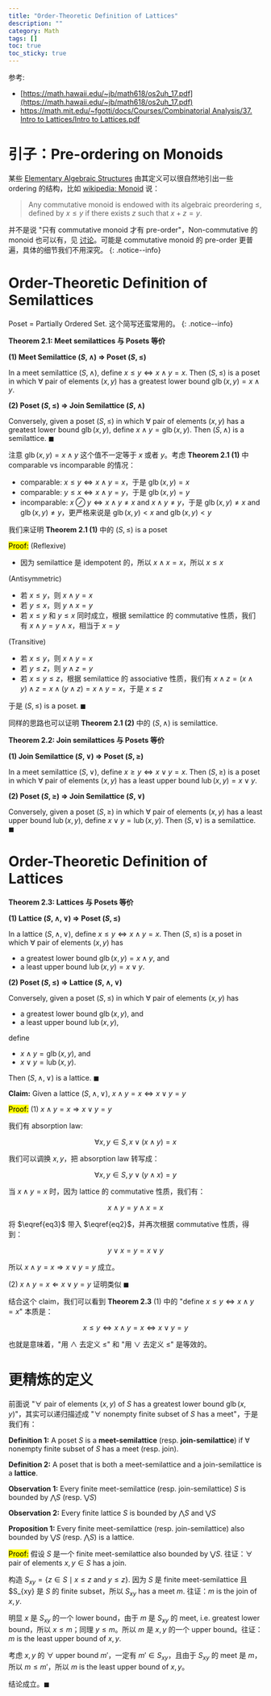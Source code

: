 ```yaml
---
title: "Order-Theoretic Definition of Lattices"
description: ""
category: Math
tags: []
toc: true
toc_sticky: true
---
```


参考: 
- [https://math.hawaii.edu/~jb/math618/os2uh_17.pdf](https://math.hawaii.edu/~jb/math618/os2uh_17.pdf)
- [https://math.mit.edu/~fgotti/docs/Courses/Combinatorial Analysis/37. Intro to Lattices/Intro to Lattices.pdf](https://math.mit.edu/~fgotti/docs/Courses/Combinatorial%20Analysis/37.%20Intro%20to%20Lattices/Intro%20to%20Lattices.pdf)

# 引子：Pre-ordering on Monoids

某些 [Elementary Algebraic Structures](/math/2024/04/07/elementary-algebraic-structures) 由其定义可以很自然地引出一些 ordering 的结构，比如 [wikipedia: Monoid](https://en.wikipedia.org/wiki/Monoid#Commutative_monoid) 说：

> Any commutative monoid is endowed with its algebraic preordering $\leq$, defined by $x \leq y$ if there exists $z$ such that $x + z = y$.

并不是说 "只有 commutative monoid 才有 pre-order"，Non-commutative 的 monoid 也可以有，见 [讨论](https://math.stackexchange.com/questions/2463279/natural-pre-order-for-non-commutative-monoids)。可能是 commutative monoid 的 pre-order 更普遍，具体的细节我们不用深究。
{: .notice--info}

# Order-Theoretic Definition of Semilattices

Poset = Partially Ordered Set. 这个简写还蛮常用的。
{: .notice--info}

**Theorem 2.1: Meet semilattices 与 Posets 等价**

**(1) Meet Semilattice $(S, \wedge)$ $\Rightarrow$ Poset $(S, \leq)$**

In a meet semilattice $(S, \wedge)$, define $x \leq y \iff x \wedge y = x$. Then $(S, \leq)$ is a poset  in which $\forall$ pair of elements $(x, y)$ has a greatest lower bound $\operatorname{glb}(x,y) = x \wedge y$. 

**(2) Poset $(S, \leq)$ $\Rightarrow$ Join Semilattice $(S, \wedge)$**

Conversely, given a poset $(S, \leq)$ in which $\forall$ pair of elements $(x, y)$ has a greatest lower bound $\operatorname{glb}(x,y)$, define $x \wedge y = \operatorname{glb}(x, y)$. Then $(S, \wedge)$ is a semilattice. $\blacksquare$

注意 $\operatorname{glb}(x,y) = x \wedge y$ 这个值不一定等于 $x$ 或者 $y$。考虑 **Theorem 2.1 (1)** 中 comparable vs incomparable 的情况：

- comparable: $x \leq y \iff x \wedge y = x$，于是  $\operatorname{glb}(x,y) = x$
- comparable: $y \leq x \iff x \wedge y = y$，于是  $\operatorname{glb}(x,y) = y$
- incomparable: $x \oslash y \iff x \wedge y \neq x \text{ and } x \wedge y \neq y$，于是  $\operatorname{glb}(x,y) \neq x \text{ and } \operatorname{glb}(x,y) \neq y$，更严格来说是 $\operatorname{glb}(x,y) < x \text{ and } \operatorname{glb}(x,y) < y$

我们来证明 **Theorem 2.1 (1)** 中的 $(S, \leq)$ is a poset

<mark>Proof:</mark> 
(Reflexive) 
- 因为 semilattice 是 idempotent 的，所以 $x \wedge x = x$，所以 $x \leq x$

(Antisymmetric) 
- 若 $x \leq y$，则 $x \wedge y = x$
- 若 $y \leq x$，则 $y \wedge x = y$
- 若 $x \leq y$ 和 $y \leq x$ 同时成立，根据 semilattice 的 commutative 性质，我们有 $x \wedge y = y \wedge x$，相当于 $x = y$

(Transitive) 
- 若 $x \leq y$，则 $x \wedge y = x$
- 若 $y \leq z$，则 $y \wedge z = y$
- 若 $x \leq y \leq z$，根据 semilattice 的 associative 性质，我们有 $x \wedge z = (x \wedge y) \wedge z = x \wedge (y \wedge z) = x \wedge y = x$，于是 $x \leq z$

于是 $(S, \leq)$ is a poset. $\blacksquare$

同样的思路也可以证明 **Theorem 2.1 (2)** 中的 $(S, \wedge)$ is semilattice.

**Theorem 2.2: Join semilattices 与 Posets 等价**

**(1) Join Semilattice $(S, \vee)$ $\Rightarrow$ Poset $(S, \geq)$**

In a meet semilattice $(S, \vee)$, define $x \geq y \iff x \vee y = x$. Then $(S, \geq)$ is a poset  in which $\forall$ pair of elements $(x, y)$ has a least upper bound $\operatorname{lub}(x,y) = x \vee y$. 

**(2) Poset $(S, \geq)$ $\Rightarrow$ Join Semilattice $(S, \vee)$**

Conversely, given a poset $(S, \geq)$ in which $\forall$ pair of elements $(x, y)$ has a least upper bound $\operatorname{lub}(x,y)$, define $x \vee y = \operatorname{lub}(x, y)$. Then $(S, \vee)$ is a semilattice. $\blacksquare$

# Order-Theoretic Definition of Lattices

**Theorem 2.3: Lattices 与 Posets 等价**

**(1) Lattice $(S, \wedge, \vee)$ $\Rightarrow$ Poset $(S, \leq)$**

In a lattice $(S, \wedge, \vee)$, define $x \leq y \iff x \wedge y = x$. Then $(S, \leq)$ is a poset in which $\forall$ pair of elements $(x, y)$ has 
- a greatest lower bound $\operatorname{glb}(x,y) = x \wedge y$, and 
- a least upper bound $\operatorname{lub}(x,y) = x \vee y$.

**(2) Poset $(S, \leq)$ $\Rightarrow$ Lattice  $(S, \wedge, \vee)$**

Conversely, given a poset $(S, \leq)$ in which $\forall$ pair of elements $(x, y)$ has 
- a greatest lower bound $\operatorname{glb}(x,y)$, and
- a least upper bound $\operatorname{lub}(x,y)$,

define 
- $x \wedge y = \operatorname{glb}(x, y)$, and
- $x \vee y = \operatorname{lub}(x, y)$. 

Then $(S, \wedge, \vee)$ is a lattice. $\blacksquare$

**Claim:** Given a lattice $(S, \wedge, \vee)$, $x \wedge y = x \iff x \vee y = y$

<mark>Proof:</mark> (1) $x \wedge y = x \Rightarrow x \vee y = y$

我们有 absorption law: 

$$
\begin{equation}
    \forall x, y \in S, \, x \vee (x \wedge y) = x 
    \tag{1} 
    \label{eq1}
\end{equation}
$$

我们可以调换 $x, y$，把 absorption law 转写成：

$$
\begin{equation}
    \forall x, y \in S, \, y \vee (y \wedge x) = y 
    \tag{2} 
    \label{eq2}
\end{equation}
$$

当 $x \wedge y = x$ 时，因为 lattice 的 commutative 性质，我们有：

$$
\begin{equation}
    x \wedge y = y \wedge x = x 
    \tag{3} 
    \label{eq3}
\end{equation}
$$

将 $\eqref{eq3}$ 带入 $\eqref{eq2}$，并再次根据 commutative 性质，得到：

$$
\begin{equation}
    y \vee x = y = x \vee y 
    \tag{4}
\end{equation}
$$

所以 $x \wedge y = x \Rightarrow x \vee y = y$ 成立。

(2) $x \wedge y = x \Leftarrow x \vee y = y$ 证明类似 $\blacksquare$

结合这个 claim，我们可以看到 **Theorem 2.3** (1) 中的 "define $x \leq y \iff x \wedge y = x$" 本质是：

$$
x \leq y \iff x \wedge y = x \iff x \vee y = y
$$

也就是意味着，"用 $\wedge$ 去定义 $\leq$" 和 "用 $\vee$ 去定义 $\leq$" 是等效的。

# 更精炼的定义

前面说 "$\forall$ pair of elements $(x, y)$ of $S$ has a greatest lower bound $\operatorname{glb}(x,y)$"，其实可以递归描述成 "$\forall$ nonempty finite subset of $S$ has a meet"，于是我们有：

**Definition 1:** A poset $S$ is a **meet-semilattice** (resp. **join-semilattice**) if $\forall$ nonempty finite subset of $S$ has a meet (resp. join).

**Definition 2:** A poset that is both a meet-semilattice and a join-semilattice is a **lattice**.

**Observation 1:** Every finite meet-semilattice (resp. join-semilattice) $S$ is bounded by $\bigwedge S$ (resp. $\bigvee S$)

**Observation 2:** Every finite lattice $S$ is bounded by $\bigwedge S$ and $\bigvee S$

**Proposition 1:** Every finite meet-semilattice (resp. join-semilattice) also bounded by $\bigvee S$ (resp. $\bigwedge S$) is a lattice.

<mark>Proof:</mark> 假设 $S$ 是一个 finite meet-semilattice also bounded by $\bigvee S$. 往证：$\forall$ pair of elements $x, y \in S$ has a join.

构造 $S_{xy} = \lbrace z \in S \mid x \leq z \text{ and } y \leq z \rbrace$. 因为 $S$ 是 finite meet-semilattice 且 $S_{xy} 是 $S$ 的 finite subset，所以 $S_{xy}$ has a meet $m$. 往证：$m$ is the join of $x,y$.

明显 $x$ 是 $S_{xy}$ 的一个 lower bound，由于 $m$ 是 $S_{xy}$ 的 meet, i.e. greatest lower bound，所以 $x \leq m$；同理 $y \leq m$。所以 $m$ 是 $x,y$ 的一个 upper bound。往证：$m$ is the least upper bound of $x,y$.

考虑 $x,y$ 的 $\forall$ upper bound $m'$，一定有 $m' \in S_{xy}$，且由于 $S_{xy}$ 的 meet 是 $m$，所以 $m \leq m'$，所以 $m$ is the least upper bound of $x,y$。

结论成立。$\blacksquare$